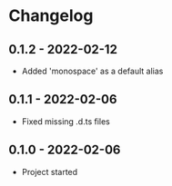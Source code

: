 # Changelog

<!-- Template, # for major version, ## for minor and patch

# 1.0.0 (YYYY-MM-DD)
### Added
*
### Changed
*
### Fixed
*
-->


## 0.1.2 - 2022-02-12
* Added 'monospace' as a default alias

## 0.1.1 - 2022-02-06
* Fixed missing .d.ts files

## 0.1.0 - 2022-02-06

* Project started
